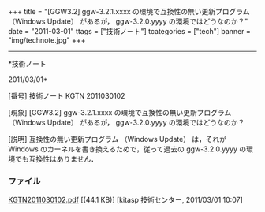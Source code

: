﻿+++
title = "[GGW3.2] ggw-3.2.1.xxxx の環境で互換性の無い更新プログラム （Windows Update） があるが， ggw-3.2.0.yyyy の環境ではどうなのか？"
date = "2011-03-01"
ttags = ["技術ノート"]
tcategories = ["tech"]
banner = "img/technote.jpg"
+++

-----------------------------------------------------------------------------------------------------------------------------

*技術ノート

2011/03/01*


[番号]
技術ノート KGTN 2011030102

[現象]
[GGW3.2] ggw-3.2.1.xxxx の環境で互換性の無い更新プログラム （Windows
Update） があるが， ggw-3.2.0.yyyy の環境ではどうなのか？

[説明]
互換性の無い更新プログラム （Windows Update） は，それが Windows
のカーネルを書き換えるためで，従って過去の ggw-3.2.0.yyyy
の環境でも互換性はありません．


### ファイル

 
 


[KGTN2011030102.pdf](http://techreport.kitasp.net/attachments/download/510/KGTN2011030102.pdf)
 [(44.1 KB)] [kitasp 技術センター, 2011/03/01
10:07]


 


 

